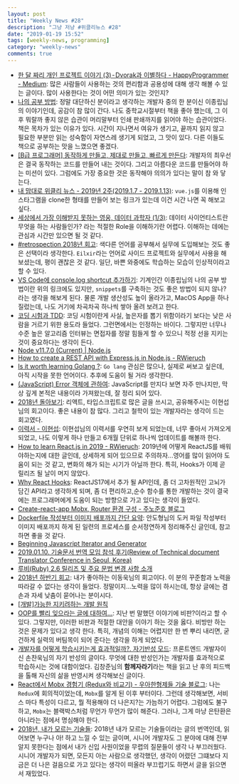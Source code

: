 ```yaml
---
layout: post
title: "Weekly News #28"
description: "그냥 저냥 #위클리뉴스 #28"
date: "2019-01-19 15:52"
tags: [weekly-news, programming]
category: "weekly-news"
comments: true
---
```


* [한 달 짜리 개인 프로젝트 이야기 (3) - Dvorak과 이별하다 - HappyProgrammer - Medium](https://medium.com/happyprogrammer-in-jeju/%ED%95%9C-%EB%8B%AC-%EC%A7%9C%EB%A6%AC-%EA%B0%9C%EC%9D%B8-%ED%94%84%EB%A1%9C%EC%A0%9D%ED%8A%B8-%EC%9D%B4%EC%95%BC%EA%B8%B0-3-dvorak%EA%B3%BC-%EC%9D%B4%EB%B3%84%ED%95%98%EB%8B%A4-c56c960a9ec8): 많은 사람들이 사용하는 것의 편리함과 공용성에 대해 생각 해볼 수 있는 글이다. 많이 사용한다는 것이 어떤 의미가 있는 것인지? 
* [나의 공부 방법](https://johngrib.github.io/wiki/my-study-method/): 정말 대단하신 분이라고 생각하는 개발자 중의 한 분이신 이종립님의 이야기인데, 공감이 참 많이 간다. 나도 중학교시절부터 책을 좋아 했는데, 그 이후 뭐랄까 좋지 않은 습관이 머리말부터 인쇄 판쇄까지를 읽어야 하는 습관이었다. 책은 목차가 있는 이유가 있다. 시간이 지나면서 여유가 생기고, 끝까지 읽지 않고 필요한 부분만 읽는 성숙함이 자연스레 생기게 되었고, 그 맛이 있다. 다른 이들도 책으로 공부하는 맛을 느꼈으면 좋겠다.
* [[B급 프로그래머] 동작하게 만들고, 제대로 만들고, 빠르게 만든다](http://jhrogue.blogspot.com/2019/01/b_19.html): 개발자의 최우선은 결국 동작하는 코드를 만들어 내는 것이다. 그리고 아름다운 코드를 만들어야 하는 미션이 있다. 그럼에도 가장 중요한 것은 동작해야 의의가 있다는 말이 참 와 닿는다. 
* [내 맘대로 위클리 뉴스 - 2019년 2주(2019.1.7 - 2019.1.13)](https://www.sangkon.com/2019/01/13/sigamdream_weekly_2019_2/): `vue.js`를 이용해 인스타그램을 clone한 형태를 만들어 보는 링크가 있는데 이건 시간 나면 꼭 해보고 싶다.
* [세상에서 가장 이해받지 못하는 영웅, 데이터 과학자 (1/3)](https://cojette.github.io/misunderstoodhero1_3/): 데이터 사이언티스트란 무엇을 하는 사람들인가? 라는 적절한 Role을 이해하기란 어렵다. 이해하는 데에는 관심과 시간만 있으면 될 것 같다.
* [#retrospection 2018년 회고](http://ohyecloudy.com/pnotes/archives/retrospection-2018/): 색다른 언어를 공부해서 실무에 도입해보는 것도 좋은 선택이라 생각한다. `Eilxir`라는 언어로 사이드 프로젝트와 실무에서 사용을 해보셨는데, 평이 괜찮은 것 같다. 일단, 바쁜 와중에도 학습하는 모습이 인상적이라고 할 수 있다.
* [VS Code에 console.log shortcut 추가하기](https://milooy.wordpress.com/2019/01/10/console-log-shortcut-in-vscode/): 기계인간 이종립님의 나의 공부 방법이란 위의 링크에도 있지만, `snippets`를 구축하는 것도 좋은 방법이 되지 않나?라는 생각을 해보게 된다. 물론 개발 생산성도 높이 올라가고, MacOS App을 하나 질렀는데, 나도 거기에 차곡차곡 하나씩 쌓아 올려 보려고 한다.
* [코딩 시험과 TDD](https://justhackem.wordpress.com/2019/01/05/coding-test-and-tdd/): 코딩 시험이란게 사실, 높은자를 뽑기 위함이라기 보다는 낮은 사람을 거르기 위한 용도라 들었다. 그런면에서는 인정하는 바이다. 그렇지만 너무나 수준 높은 알고리즘 인터뷰는 면접자를 정말 힘들게 할 수 있으니 적정 선을 지키는 것이 중요하다는 생각이 든다.
* [Node v11.7.0 (Current) | Node.js](https://nodejs.org/en/blog/release/v11.7.0/)
* [How to create a REST API with Express.js in Node.js - RWieruch](https://www.robinwieruch.de/node-express-server-rest-api/)
* [Is it worth learning Golang ?](https://www.javacodegeeks.com/2019/01/worth-learning-golang.html): `Go lang` 관심은 많으나, 실제로 써보고 싶은데, 아직 시작을 못한 언어이다. 추후에 도움이 될 거라 생각한다.
* [(JavaScript) Error 객체에 관하여](https://www.zerocho.com/category/JavaScript/post/5c1913622e014f001e827a89): JavaScript를 만지다 보면 자주 만나지만, 막상 깊게 본적은 내용이라 가져왔는데, 잘 정리 되어 있다. 
* [2018년 돌아보기](https://hyunseob.github.io/2018/12/31/2018-year-in-review/): 리액트, 타입스크립트로 많은 글을 쓰시고, 공유해주시는 이현섭님의 회고이다. 좋은 내용이 참 많다. 그리고 철학이 있는 개발자라는 생각이 드는 회고였다.
* [이력서 - 이현섭](https://hyunseob.github.io/resume/): 이현섭님의 이력서를 우연히 보게 되었는데, 너무 좋아서 가져오게 되었고, 나도 이렇게 하나 만들고 6개월 단위로 하나씩 업데이트를 해볼까 한다.
* [How to learn React.js in 2019 - RWieruch](https://www.robinwieruch.de/learn-react-js/): 2019년에 어떻게 ReactJS를 배워야하는지에 대한 글인데, 상세하게 되어 있으므로 주의하자...영어를 많이 읽어야 도움이 되는 것 같고, 변화의 해가 되는 시기가 아닐까 한다. 특히, Hooks가 이제 곧 릴리즈 될 날이 머지 않았다.
* [Why React Hooks](http://dev-momo.tistory.com/43): ReactJS17에서 추가 될 API인데, 좀 더 고차원적인 고뇌가 담긴 API라고 생각하게 되며, 좀 더 편리하고,순수 함수를 통한 개발하는 것이 결국에는 프로그래머에게 도움이 되는 방향으로 가고 있다는 생각이 들었다.
* [Create-react-app Mobx, Router 환경 구성 - 주노준호 블로그](https://junojunho.com/front-end/create-react-app-with-mobx)
* [Dockerfile 작성부터 이미지 배포까지 간단 요약](https://adhrinae.github.io/posts/docker-101): 안도형님의 도커 파일 작성부터 이미지 배포까지 하게 된 일련의 프로세스를 순서정연하게 정리해주신 글인데, 참고하면 좋을 것 같다.
* [Beginning Javascript Iterator and Generator](http://dev-momo.tistory.com/44)
* [2019.01.10. 기술문서 번역 모임 참석 후기(Review of Technical document Translator Conference in Seoul, Korea)](https://medium.com/@studioego/2019-01-10-%EA%B8%B0%EC%88%A0%EB%AC%B8%EC%84%9C-%EB%B2%88%EC%97%AD-%EB%AA%A8%EC%9E%84-%EC%B0%B8%EC%84%9D-%ED%9B%84%EA%B8%B0-review-of-technical-document-translator-conference-in-seoul-korea-8af6aef3e02b)
* [루비(Ruby) 2.6 릴리즈 및 주요 문법 변경 사항 소개](https://www.44bits.io/ko/post/ruby-2-6-0-released-and-changes)
* [2018년 하반기 회고](https://jojoldu.tistory.com/373): 내가 좋아하는 이동욱님의 회고이다. 이 분의 꾸준함과 노력을 따라갈 수 없다는 생각이 들었다. 정말이지...노력을 많이 하시는데, 항상 글에는 겸손과 자세 낮춤이 묻어나는 분이시다.
* [[개발]가능한 지키려하는 개발 원칙](https://isme2n.github.io/devlog/2019/01/10/dev-convention/)
* [OOP를 빨리 잊으라는 글에 대하여...](http://blog.fupfin.com/?p=179): 지난 번 말했던 이야기에 비판?이라고 할 수 있다. 그렇지만, 이러한 비판과 적절한 대안을 이야기 하는 것을 옳다. 비방만 하는 것은 문제가 있다고 생각 한다. 특히, 개념의 이해는 어렵지만 한 번 뿌리 내리면, 굳건하게 실력의 버팀목이 되어 준다는 생각을 하게 되었다.
* [개발자를 어떻게 학습시키는게 효과적일까?. 자기반성 모드](http://sculove.github.io/blog/2018/12/31/learn2018/): 프론트엔드 개발자이신 손찬욱님의 자기 반성의 글이다. 무엇에 대한 반성인가는 개발자를 효과적으로 학습하시는 것에 대함이었다. 김창준님의 **함께자라기**라는 책을 읽고 난 후의 피드백을 톨해 자신의 삶을 반영시켜 생각해보신 글이다. 
* [React에서 Mobx 경험기 (Redux와 비교기) - 우아한형제들 기술 블로그](http://woowabros.github.io/experience/2019/01/02/kimcj-react-mobx.html): 나는 `Redux`에 회의적이었는데, `Mobx`를 알게 된 이후 부터이다. 그런데 생각해보면, 서비스 마다 특성이 다르고, 뭘 적용해야 더 나은지?는 가늠하기 어렵다. 그럼에도 불구하고, `Mobx`는 블랙박스처럼 무언가 무언가 많이 해준다. 그러나, 그게 마냥 은탄환은 아니라는 점에서 명심해야 한다.
* [2018년, 내가 모르는 기술들](https://overreacted.io/ko/things-i-dont-know-as-of-2018/): 2018년 내가 모르는 기술들이라는 글의 번역인데, 읽어보면 누구나 아! 하고 느낄 수 있는 글이며, 시니어 개발자도 그 분야에 대해 전부 알지 못한다는 점에서 내가 신입 사원이었을 무렵의 질문들이 생각 나 부끄러웠다. 시니어 개발자가 되면, 모든지 아는 사람으로 생각했던, 생각이 어렸던 그떄보다 지금은 더 나은 걸음으로 가고 있다는 생각이 떠올라 부끄럽기도 하면서 글을 읽으면서 재밌었다.
